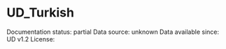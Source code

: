 # UD_Turkish

Documentation status: partial
Data source: unknown
Data available since: UD v1.2
License:
